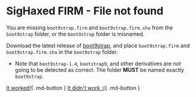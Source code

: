 # SigHaxed FIRM - File not found

You are missing `boot9strap.firm` and `boot9strap.firm.sha` from the `boot9strap` folder, or the `boot9strap` folder is misnamed.

Download the latest release of [boot9strap](https://github.com/SciresM/boot9strap/releases/download/1.4/boot9strap-1.4.zip), and place `boot9strap.firm` and `boot9strap.firm.sha` in the `boot9strap` folder.

- Note that `boot9strap-1.4`, `bootstrap9`, and other derivatives are *not* going to be detected as correct. The folder **MUST** be named exactly `boot9strap`.

[It worked!](/troubleshoot/issue/success){ .md-button }
[It didn't work :(](/troubleshoot/issue/failure){ .md-button }